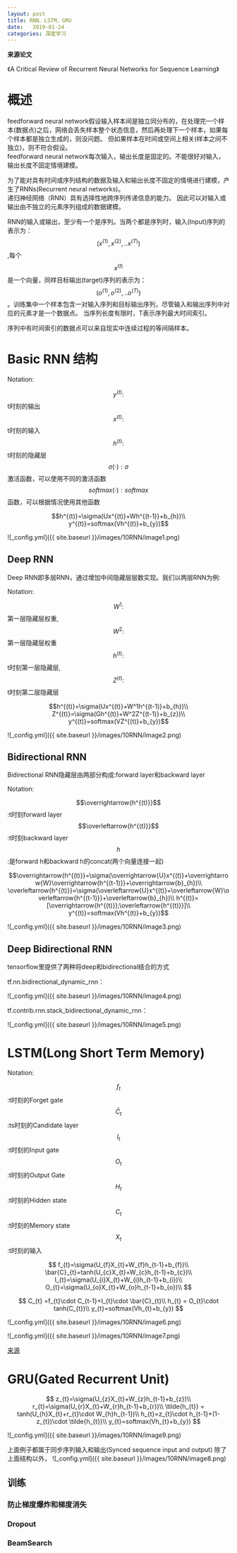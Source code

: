 ```yaml
---
layout: post
title: RNN、LSTM、GRU
date:   2019-01-24
categories: 深度学习
---  
```


**来源论文**    

《A Critical Review of Recurrent Neural Networks for Sequence Learning》

# 概述
feedforward neural network假设输入样本间是独立同分布的，在处理完一个样本(数据点)之后，网络会丢失样本整个状态信息，然后再处理下一个样本，如果每个样本都是独立生成的，则没问题。 但如果样本在时间或空间上相关(样本之间不独立)，则不符合假设。   
feedforward neural network每次输入，输出长度是固定的。不能很好对输入，输出长度不固定情境建模。  

为了能对具有时间或序列结构的数据及输入和输出长度不固定的情境进行建模，产生了RNNs(Recurrent neural networks)。   
递归神经网络（RNN）具有选择性地跨序列传递信息的能力。 因此可以对输入或输出由不独立的元素序列组成的数据建模。    

RNN的输入或输出，至少有一个是序列。当两个都是序列时，输入(Input)序列的表示为：$$(x^{(1)},x^{(2)},..x^{(T)})$$,每个$$x^{(t)}$$是一个向量，同样目标输出(target)序列的表示为：$$(o^{(1)},o^{(2)},..o^{(T)})$$。训练集中一个样本包含一对输入序列和目标输出序列，尽管输入和输出序列中对应的元素才是一个数据点。 当序列长度有限时，T表示序列最大时间索引。

序列中有时间索引的数据点可以来自现实中连续过程的等间隔样本。 

# Basic RNN 结构  

Notation:   

$$y^{(t)}:$$t时刻的输出  
$$x^{(t)}:$$t时刻的输入  
$$h^{(t)}:$$t时刻的隐藏层  
$$\sigma(\cdot):\sigma$$激活函数，可以使用不同的激活函数  
$$softmax(\cdot):softmax$$函数，可以根据情况使用其他函数   

$$h^{(t)}=\sigma(Ux^{(t)}+Wh^{(t-1)}+b_{h})\\
y^{(t)}=softmax(Vh^{(t)}+b_{y})$$

![_config.yml]({{ site.baseurl }}/images/10RNN/image1.png)  

## Deep RNN  

Deep RNN即多层RNN，通过增加中间隐藏层层数实现。我们以两层RNN为例:

Notation:   

$$W^1:$$第一层隐藏层权重,$$W^2:$$第一层隐藏层权重   
$$h^{(t)}:$$t时刻第一层隐藏层,$$Z^{(t)}:$$t时刻第二层隐藏层   

$$h^{(t)}=\sigma(Ux^{(t)}+W^1h^{(t-1)}+b_{h})\\
Z^{(t)}=\sigma(Gh^{(t)}+W^2Z^{(t-1)}+b_{z})\\
y^{(t)}=softmax(VZ^{(t)}+b_{y})$$

![_config.yml]({{ site.baseurl }}/images/10RNN/image2.png)  


## Bidirectional RNN 


Bidirectional RNN隐藏层由两部分构成:forward layer和backward layer

Notation:  

$$\overrightarrow{h^{(t)}}$$:t时刻forward layer  
$$\overleftarrow{h^{(t)}}$$:t时刻backward layer  
$$h$$:是forward h和backward h的concat(两个向量连接一起)

$$\overrightarrow{h^{(t)}}=\sigma(\overrightarrow{U}x^{(t)}+\overrightarrow{W}\overrightarrow{h^{(t-1)}}+\overrightarrow{b}_{h})\\
\overleftarrow{h^{(t)}}=\sigma(\overleftarrow{U}x^{(t)}+\overleftarrow{W}\overleftarrow{h^{(t-1)}}+\overleftarrow{b}_{h})\\
h^{(t)}=[\overrightarrow{h^{(t)}};\overleftarrow{h^{(t)}}]\\
y^{(t)}=softmax(Vh^{(t)}+b_{y})$$

![_config.yml]({{ site.baseurl }}/images/10RNN/image3.png)   

## Deep Bidirectional RNN   

tensorflow里提供了两种将deep和bidirectional结合的方式

tf.nn.bidirectional_dynamic_rnn：  

![_config.yml]({{ site.baseurl }}/images/10RNN/image4.png) 

tf.contrib.rnn.stack_bidirectional_dynamic_rnn：

![_config.yml]({{ site.baseurl }}/images/10RNN/image5.png) 

# LSTM(Long Short Term Memory)

Notation:

$$f_{t}$$:t时刻的Forget gate  
$$\bar{C}_{t}$$:ts时刻的Candidate layer   
$$I_{t}$$:t时刻的Input gate  
$$O_{t}$$:t时刻的Output Gate    
$$H_{t}$$:t时刻的Hidden state  
$$C_{t}$$:t时刻的Memory state    
$$X_{t}$$:t时刻的输入  

  

$$
f_{t}=\sigma(U_{f}X_{t}+W_{f}h_{t-1}+b_{f})\\
\bar{C}_{t}=tanh(U_{c}X_{t}+W_{c}h_{t-1}+b_{c})\\
I_{t}=\sigma(U_{i}X_{t}+W_{i}h_{t-1}+b_{i})\\
O_{t}=\sigma(U_{o}X_{t}+W_{o}h_{t-1}+b_{o})\\
$$

$$
C_{t} =f_{t}\cdot C_{t-1}+I_{t}\cdot \bar{C}_{t}\\
h_{t} = O_{t}\cdot tanh(C_{t})\\
y_{t}=softmax(Vh_{t}+b_{y})
$$

   ![_config.yml]({{ site.baseurl }}/images/10RNN/image6.png)   

![_config.yml]({{ site.baseurl }}/images/10RNN/image7.png) 

[来源](https://medium.com/deep-math-machine-learning-ai/chapter-10-1-deepnlp-lstm-long-short-term-memory-networks-with-math-21477f8e4235) 


# GRU(Gated Recurrent Unit)   


$$
z_{t}=\sigma(U_{z}X_{t}+W_{z}h_{t-1}+b_{z})\\
r_{t}=\sigma(U_{r}X_{t}+W_{r}h_{t-1}+b_{r})\\
\tilde{h_{t}} = tanh(U_{h}X_{t}+r_{t}\cdot W_{h}h_{t-1})\\
h_{t}=z_{t}\cdot h_{t-1}+(1-z_{t})\cdot \tilde{h_{t}}\\
y_{t}=softmax(Vh_{t}+b_{y})
$$


![_config.yml]({{ site.baseurl }}/images/10RNN/image9.png) 


上面例子都属于同步序列输入和输出(Synced sequence input and output) 除了上面结构以外，
![_config.yml]({{ site.baseurl }}/images/10RNN/image8.png) 

## 训练

### 防止梯度爆炸和梯度消失
### Dropout
###
### BeamSearch



